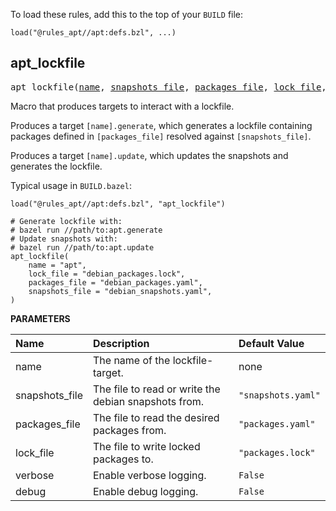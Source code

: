 <!-- Generated with Stardoc: http://skydoc.bazel.build -->


To load these rules, add this to the top of your `BUILD` file:

```starlark
load("@rules_apt//apt:defs.bzl", ...)
```


<a id="apt_lockfile"></a>

## apt_lockfile

<pre>
apt_lockfile(<a href="#apt_lockfile-name">name</a>, <a href="#apt_lockfile-snapshots_file">snapshots_file</a>, <a href="#apt_lockfile-packages_file">packages_file</a>, <a href="#apt_lockfile-lock_file">lock_file</a>, <a href="#apt_lockfile-verbose">verbose</a>, <a href="#apt_lockfile-debug">debug</a>)
</pre>

Macro that produces targets to interact with a lockfile.

Produces a target `[name].generate`, which generates a lockfile containing
packages defined in `[packages_file]` resolved against `[snapshots_file]`.

Produces a target `[name].update`, which updates the snapshots and generates
the lockfile.


Typical usage in `BUILD.bazel`:

```starlark
load("@rules_apt//apt:defs.bzl", "apt_lockfile")

# Generate lockfile with:
# bazel run //path/to:apt.generate
# Update snapshots with:
# bazel run //path/to:apt.update
apt_lockfile(
    name = "apt",
    lock_file = "debian_packages.lock",
    packages_file = "debian_packages.yaml",
    snapshots_file = "debian_snapshots.yaml",
)
```



**PARAMETERS**


| Name  | Description | Default Value |
| :------------- | :------------- | :------------- |
| <a id="apt_lockfile-name"></a>name |  The name of the lockfile-target.   |  none |
| <a id="apt_lockfile-snapshots_file"></a>snapshots_file |  The file to read or write the debian snapshots from.   |  <code>"snapshots.yaml"</code> |
| <a id="apt_lockfile-packages_file"></a>packages_file |  The file to read the desired packages from.   |  <code>"packages.yaml"</code> |
| <a id="apt_lockfile-lock_file"></a>lock_file |  The file to write locked packages to.   |  <code>"packages.lock"</code> |
| <a id="apt_lockfile-verbose"></a>verbose |  Enable verbose logging.   |  <code>False</code> |
| <a id="apt_lockfile-debug"></a>debug |  Enable debug logging.   |  <code>False</code> |


